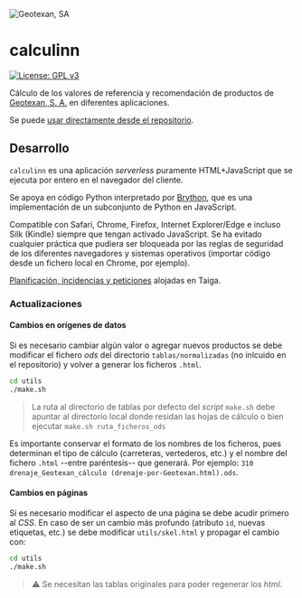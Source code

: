 ![Geotexan, SA](https://geotexan.com/wp-content/uploads/2015/05/geotexan-logo-verde2.png)

# calculinn

[![License: GPL v3](https://img.shields.io/badge/License-GPL%20v3-blue.svg)](https://www.gnu.org/licenses/gpl-3.0)

Cálculo de los valores de referencia y recomendación de productos de [Geotexan, S. A.](http://www.geotexan.com) en diferentes aplicaciones.

Se puede [usar directamente desde el repositorio](http://geotexan.github.io/calculinn/).

## Desarrollo

`calculinn` es una aplicación _serverless_ puramente HTML+JavaScript que se ejecuta por entero en el navegador del cliente.

Se apoya en código Python interpretado por [Brython](http://brython.info), que es una implementación de un subconjunto de Python en JavaScript.

Compatible con Safari, Chrome, Firefox, Internet Explorer/Edge e incluso Silk (Kindle) siempre que tengan activado JavaScript. Se ha evitado cualquier práctica que pudiera ser bloqueada por las reglas de seguridad de los diferentes navegadores y sistemas operativos (importar código desde un fichero local en Chrome, por ejemplo).

[Planificación, incidencias y peticiones](https://tree.taiga.io/project/pacoqueen-calculinn/issues) alojadas en Taiga.

### Actualizaciones

#### Cambios en orígenes de datos

Si es necesario cambiar algún valor o agregar nuevos productos se debe modificar el fichero _ods_ del directorio `tablas/normalizadas` (no inlcuido en el repositorio) y volver a generar los ficheros `.html`.
```bash
cd utils
./make.sh
```
> La ruta al directorio de tablas por defecto del _script_ `make.sh` debe apuntar al directorio local donde residan las hojas de cálculo o bien ejecutar `make.sh ruta_ficheros_ods`

Es importante conservar el formato de los nombres de los ficheros, pues determinan el tipo de cálculo (carreteras, vertederos, etc.) y el nombre del fichero `.html` --entre paréntesis-- que generará. Por ejemplo: `310 drenaje_Geotexan_cálculo (drenaje-por-Geotexan.html).ods`.

#### Cambios en páginas

Si es necesario modificar el aspecto de una página se debe acudir primero al _CSS_. En caso de ser un cambio más profundo (atributo `id`, nuevas etiquetas, etc.) se debe modificar `utils/skel.html` y propagar el cambio con:
```bash
cd utils
./make.sh
```
> :warning: Se necesitan las tablas originales para poder regenerar los _html_.

